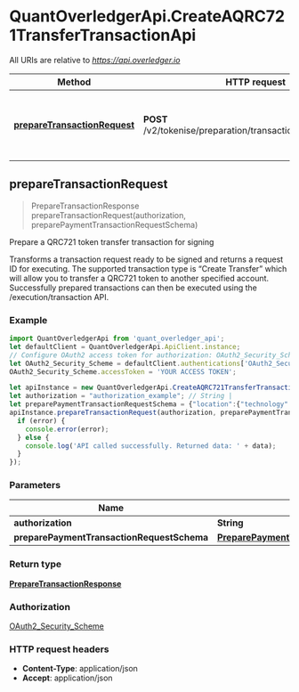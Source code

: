 # QuantOverledgerApi.CreateAQRC721TransferTransactionApi

All URIs are relative to *https://api.overledger.io*

Method | HTTP request | Description
------------- | ------------- | -------------
[**prepareTransactionRequest**](CreateAQRC721TransferTransactionApi.md#prepareTransactionRequest) | **POST** /v2/tokenise/preparation/transaction/qrc721/transfer | Prepare a QRC721 token transfer transaction for signing



## prepareTransactionRequest

> PrepareTransactionResponse prepareTransactionRequest(authorization, preparePaymentTransactionRequestSchema)

Prepare a QRC721 token transfer transaction for signing

Transforms a transaction request ready to be signed and returns a request ID for executing. The supported transaction type is “Create Transfer” which will allow you to transfer a QRC721 token to another specified account. Successfully prepared transactions can then be executed using the /execution/transaction API.

### Example

```javascript
import QuantOverledgerApi from 'quant_overledger_api';
let defaultClient = QuantOverledgerApi.ApiClient.instance;
// Configure OAuth2 access token for authorization: OAuth2_Security_Scheme
let OAuth2_Security_Scheme = defaultClient.authentications['OAuth2_Security_Scheme'];
OAuth2_Security_Scheme.accessToken = 'YOUR ACCESS TOKEN';

let apiInstance = new QuantOverledgerApi.CreateAQRC721TransferTransactionApi();
let authorization = "authorization_example"; // String | 
let preparePaymentTransactionRequestSchema = {"location":{"technology":"Substrate","network":"Polkadot Westend Testnet"},"type":"PAYMENT","urgency":"normal","requestDetails":{"destination":[{"destinationId":"5FLSigC9HGRKVhB9FiEo4Y3koPsNmBmLJbpXg2mp1hXcS59Y","payment":{"amount":"0.0000000001","unit":"WND"}}],"message":"OVL Transaction Message","overledgerSigningType":"overledger-javascript-library","origin":[{"originId":"5GrwvaEF5zXb26Fz9rcQpDWS57CtERHpNehXCPcNoHGKutQY"}]}}; // PreparePaymentTransactionRequestSchema | 
apiInstance.prepareTransactionRequest(authorization, preparePaymentTransactionRequestSchema, (error, data, response) => {
  if (error) {
    console.error(error);
  } else {
    console.log('API called successfully. Returned data: ' + data);
  }
});
```

### Parameters


Name | Type | Description  | Notes
------------- | ------------- | ------------- | -------------
 **authorization** | **String**|  | 
 **preparePaymentTransactionRequestSchema** | [**PreparePaymentTransactionRequestSchema**](PreparePaymentTransactionRequestSchema.md)|  | 

### Return type

[**PrepareTransactionResponse**](PrepareTransactionResponse.md)

### Authorization

[OAuth2_Security_Scheme](../README.md#OAuth2_Security_Scheme)

### HTTP request headers

- **Content-Type**: application/json
- **Accept**: application/json

